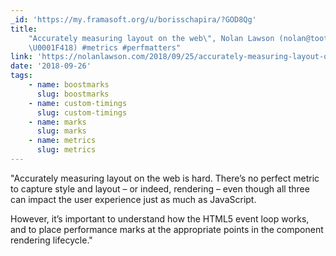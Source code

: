 ```yaml
---
_id: 'https://my.framasoft.org/u/borisschapira/?GOD8Qg'
title:
    "Accurately measuring layout on the web\", Nolan Lawson (nolan@toot.cafe
    \U0001F418) #metrics #perfmatters"
link: 'https://nolanlawson.com/2018/09/25/accurately-measuring-layout-on-the-web/'
date: '2018-09-26'
tags:
    - name: boostmarks
      slug: boostmarks
    - name: custom-timings
      slug: custom-timings
    - name: marks
      slug: marks
    - name: metrics
      slug: metrics
---
```


<div class="markdown"><p>&quot;Accurately measuring layout on the web is hard. There’s no perfect metric to capture style and layout – or indeed, rendering – even though all three can impact the user experience just as much as JavaScript.</p>
<p>However, it’s important to understand how the HTML5 event loop works, and to place performance marks at the appropriate points in the component rendering lifecycle.&quot;
</p></div>
